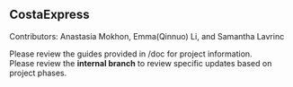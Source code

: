 ## CostaExpress
Contributors: Anastasia Mokhon, Emma(Qinnuo) Li, and Samantha Lavrinc

Please review the guides provided in /doc for project information.<br>
Please review the **internal branch** to review specific updates based on project phases. 
